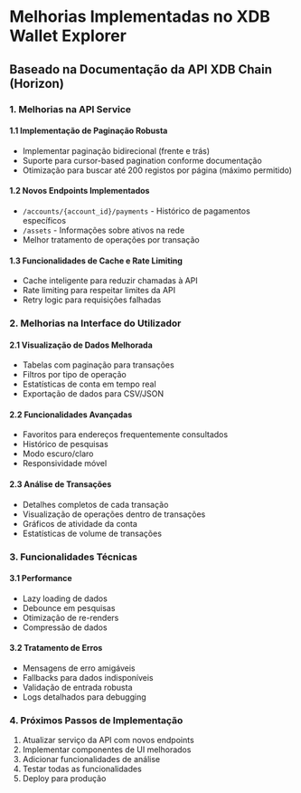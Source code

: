 # Melhorias Implementadas no XDB Wallet Explorer

## Baseado na Documentação da API XDB Chain (Horizon)

### 1. Melhorias na API Service

#### 1.1 Implementação de Paginação Robusta
- Implementar paginação bidirecional (frente e trás)
- Suporte para cursor-based pagination conforme documentação
- Otimização para buscar até 200 registos por página (máximo permitido)

#### 1.2 Novos Endpoints Implementados
- `/accounts/{account_id}/payments` - Histórico de pagamentos específicos
- `/assets` - Informações sobre ativos na rede
- Melhor tratamento de operações por transação

#### 1.3 Funcionalidades de Cache e Rate Limiting
- Cache inteligente para reduzir chamadas à API
- Rate limiting para respeitar limites da API
- Retry logic para requisições falhadas

### 2. Melhorias na Interface do Utilizador

#### 2.1 Visualização de Dados Melhorada
- Tabelas com paginação para transações
- Filtros por tipo de operação
- Estatísticas de conta em tempo real
- Exportação de dados para CSV/JSON

#### 2.2 Funcionalidades Avançadas
- Favoritos para endereços frequentemente consultados
- Histórico de pesquisas
- Modo escuro/claro
- Responsividade móvel

#### 2.3 Análise de Transações
- Detalhes completos de cada transação
- Visualização de operações dentro de transações
- Gráficos de atividade da conta
- Estatísticas de volume de transações

### 3. Funcionalidades Técnicas

#### 3.1 Performance
- Lazy loading de dados
- Debounce em pesquisas
- Otimização de re-renders
- Compressão de dados

#### 3.2 Tratamento de Erros
- Mensagens de erro amigáveis
- Fallbacks para dados indisponíveis
- Validação de entrada robusta
- Logs detalhados para debugging

### 4. Próximos Passos de Implementação

1. Atualizar serviço da API com novos endpoints
2. Implementar componentes de UI melhorados
3. Adicionar funcionalidades de análise
4. Testar todas as funcionalidades
5. Deploy para produção

